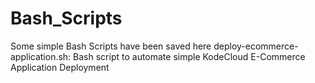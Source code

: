 # Bash_Scripts
Some simple Bash Scripts have been saved here
deploy-ecommerce-application.sh: Bash script to automate simple KodeCloud E-Commerce Application Deployment
